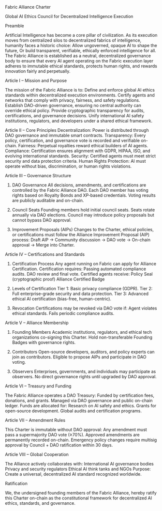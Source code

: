 Fabric Alliance Charter

Global AI Ethics Council for Decentralized Intelligence Execution

Preamble

Artificial Intelligence has become a core pillar of civilization. As its execution moves from centralized silos to decentralized fabrics of intelligence, humanity faces a historic choice:
Allow ungoverned, opaque AI to shape the future,
Or build transparent, verifiable, ethically enforced intelligence for all.
The Fabric Alliance is established as a neutral, decentralized governance body to ensure that every AI agent operating on the Fabric execution layer adheres to immutable ethical standards, protects human rights, and rewards innovation fairly and perpetually.

Article I – Mission and Purpose

The mission of the Fabric Alliance is to:
Define and enforce global AI ethics standards within decentralized execution environments.
Certify agents and networks that comply with privacy, fairness, and safety regulations.
Establish DAO-driven governance, ensuring no central authority can override ethical policy.
Provide cryptographic transparency for audits, certifications, and governance decisions.
Unify international AI safety institutions, regulators, and developers under a shared ethical framework.

Article II – Core Principles
Decentralization: Power is distributed through DAO governance and immutable smart contracts.
Transparency: Every policy, certification, and governance vote is recorded and verifiable on-chain.
Fairness: Perpetual royalties reward ethical builders of AI agents.
Compliance: Certification ensures alignment with GDPR, HIPAA, ISO, and evolving international standards.
Security: Certified agents must meet strict security and data protection criteria.
Human Rights Protection: AI must operate without bias, discrimination, or human rights violations.

Article III – Governance Structure

1. DAO Governance
All decisions, amendments, and certifications are controlled by the Fabric Alliance DAO.
Each DAO member has voting rights based on Royalty Bonds and XP-based credentials.
Voting results are publicly auditable and on-chain.

2. Council Seats
Founding members hold initial council seats.
Seats rotate annually via DAO elections.
Council may introduce policy proposals but cannot bypass DAO approval.

3. Improvement Proposals (AIPs)
Changes to the Charter, ethical policies, or certifications must follow the Alliance Improvement Proposal (AIP) process:
Draft AIP → Community discussion → DAO vote → On-chain approval → Merge into Charter.

Article IV – Certifications and Standards

1. Certification Process
Any agent running on Fabric can apply for Alliance Certification.
Certification requires:
Passing automated compliance audits.
DAO review and final vote.
Certified agents receive:
Policy Seal (cryptographic proof)
Alliance Certified Badge

2. Levels of Certification
Tier 1: Basic privacy compliance (GDPR).
Tier 2: Full enterprise-grade security and data protection.
Tier 3: Advanced ethical AI certification (bias-free, human-centric).

3. Revocation
Certifications may be revoked via DAO vote if:
Agent violates ethical standards.
Fails periodic compliance audits.

Article V – Alliance Membership

1. Founding Members
Academic institutions, regulators, and ethical tech organizations co-signing this Charter.
Hold non-transferable Founding Badges with governance rights.

2. Contributors
Open-source developers, auditors, and policy experts can join as contributors.
Eligible to propose AIPs and participate in DAO voting.

3. Observers
Enterprises, governments, and individuals may participate as observers.
No direct governance rights until upgraded by DAO approval.

Article VI – Treasury and Funding

The Fabric Alliance operates a DAO Treasury:
Funded by certification fees, donations, and grants.
Managed via DAO governance and public on-chain ledger.
Funds are allocated for:
Research on AI safety and ethics.
Grants for open-source development.
Global audits and certification programs.

Article VII – Amendment Rules

This Charter is immutable without DAO approval:
Any amendment must pass a supermajority DAO vote (≥70%).
Approved amendments are permanently recorded on-chain.
Emergency policy changes require multisig approval by Council + DAO ratification within 30 days.

Article VIII – Global Cooperation

The Alliance actively collaborates with:
International AI governance bodies
Privacy and security regulators
Ethical AI think tanks and NGOs
Purpose: Create a universal, decentralized AI standard recognized worldwide.

Ratification

We, the undersigned founding members of the Fabric Alliance, hereby ratify this Charter on-chain as the constitutional framework for decentralized AI ethics, standards, and governance.
